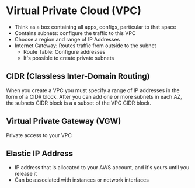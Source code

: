 # Virtual Private Cloud (VPC)

* Think as a box containing all apps, configs, particular to that space
* Contains subnets: configure the traffic to this VPC
* Choose a region and range of IP Addresses
* Internet Gateway: Routes traffic from outside to the subnet
	* Route Table: Configure addresses
	* It's possible to create private subnets

## CIDR (Classless Inter-Domain Routing)

When you create a VPC you must specify a range of IP addresses in the form of a CIDR block. After you can add one or more subnets in each AZ, the subnets CIDR block is a a subset of the VPC CIDR block.

## Virtual Private Gateway (VGW)

Private access to your VPC

## Elastic IP Address

* IP address that is allocated to your AWS account, and it's yours until you release it
* Can be associated with instances or network interfaces
